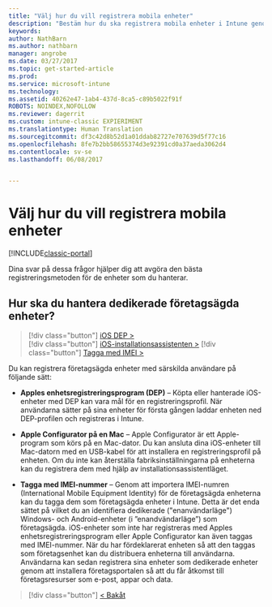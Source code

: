 ```yaml
---
title: "Välj hur du vill registrera mobila enheter"
description: "Bestäm hur du ska registrera mobila enheter i Intune genom att besvara några enkla frågor"
keywords: 
author: NathBarn
ms.author: nathbarn
manager: angrobe
ms.date: 03/27/2017
ms.topic: get-started-article
ms.prod: 
ms.service: microsoft-intune
ms.technology: 
ms.assetid: 40262e47-1ab4-437d-8ca5-c89b5022f91f
ROBOTS: NOINDEX,NOFOLLOW
ms.reviewer: dagerrit
ms.custom: intune-classic EXPIERIMENT
ms.translationtype: Human Translation
ms.sourcegitcommit: df3c42d8b52d1a01ddab82727e707639d5f77c16
ms.openlocfilehash: 8fe7b2bb58655374d3e92391cd0a37aeda3062d4
ms.contentlocale: sv-se
ms.lasthandoff: 06/08/2017


---
```

# <a name="choose-how-to-enroll-mobile-devices"></a>Välj hur du vill registrera mobila enheter

[!INCLUDE[classic-portal](../includes/classic-portal.md)]

Dina svar på dessa frågor hjälper dig att avgöra den bästa registreringsmetoden för de enheter som du hanterar.

## <a name="how-will-you-manage-dedicated-corporate-owned-devices"></a>**Hur ska du hantera dedikerade företagsägda enheter?**

  > [!div class="button"]
[iOS DEP >](/intune-classic/deploy-use/ios-device-enrollment-program-in-microsoft-intune)  
> [!div class="button"]
[iOS-installationsassistenten >](/intune-classic/deploy-use/ios-setup-assistant-enrollment-in-microsoft-intune)
> [!div class="button"]
[Tagga med IMEI >](/intune-classic/deploy-use/specify-corporate-owned-devices-with-international-mobile-equipment-identity-imei-numbers)

  Du kan registrera företagsägda enheter med särskilda användare på följande sätt:

  - **Apples enhetsregistreringsprogram (DEP)** – Köpta eller hanterade iOS-enheter med DEP kan vara mål för en registreringsprofil. När användarna sätter på sina enheter för första gången laddar enheten ned DEP-profilen och registreras i Intune.

  - **Apple Configurator på en Mac** – Apple Configurator är ett Apple-program som körs på en Mac-dator. Du kan ansluta dina iOS-enheter till Mac-datorn med en USB-kabel för att installera en registreringsprofil på enheten. Om du inte kan återställa fabriksinställningarna på enheterna kan du registrera dem med hjälp av installationsassistentläget.

  - **Tagga med IMEI-nummer** – Genom att importera IMEI-numren (International Mobile Equipment Identity) för de företagsägda enheterna kan du tagga dem som företagsägda enheter i Intune. Detta är det enda sättet på vilket du an identifiera dedikerade ("enanvändarläge") Windows- och Android-enheter (i ”enandvändarläge”) som företagsägda. iOS-enheter som inte har registreras med Apples enhetsregistreringsprogram eller Apple Configurator kan även taggas med IMEI-nummer. När du har fördeklarerat enheten så att den taggas som företagsenhet kan du distribuera enheterna till användarna. Användarna kan sedan registrera sina enheter som dedikerade enheter genom att installera företagsportalen så att du får åtkomst till företagsresurser som e-post, appar och data.

> [!div class="button"]
[< Bakåt](choose-how-to-enroll-devices3.md)

